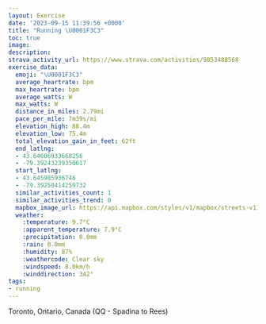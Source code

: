 ```yaml
---
layout: Exercise
date: '2023-09-15 11:39:56 +0000'
title: "Running \U0001F3C3"
toc: true
image:
description:
strava_activity_url: https://www.strava.com/activities/9853488568
exercise_data:
  emoji: "\U0001F3C3"
  average_heartrate: bpm
  max_heartrate: bpm
  average_watts: W
  max_watts: W
  distance_in_miles: 2.79mi
  pace_per_mile: 7m39s/mi
  elevation_high: 88.4m
  elevation_low: 75.4m
  total_elevation_gain_in_feet: 62ft
  end_latlng:
  - 43.64606933668256
  - -79.39243239350617
  start_latlng:
  - 43.645985936746
  - -79.39250414259732
  similar_activities_count: 1
  similar_activities_trend: 0
  mapbox_image_url: https://api.mapbox.com/styles/v1/mapbox/streets-v11/static/path-5+787af2-1.0(odkiGbtqcNnFiBz%40%5D~Bs%40hCs%40VKDIfA_%40~%40a%40%7C%40Y%60Ba%40F%40HZJ%40p%40%5D%60Bk%40xAw%40ZMVEFG%40EAOKa%40QeA%5D%7DCYoAIgA_%40%7BCEk%40%5BwBAs%40Ii%40A%5D%40OFMZYbAYvAUNKFUKoAEkAHtACTKHKBaATI%3FIEa%40y%40I%7D%40M%7B%40ISGGKAm%40NM%3FICMSKc%40YgB%5D%7DCIsA%5D_CKaBC%7D%40Ew%40e%40yDQcAUu%40Im%40WZELNv%40LzALv%40f%40fGPpANbBj%40nEh%40~F%5CbDDlAPjBt%40lEl%40rCRhBX%60BPlBZxBDp%40%3FNELEBo%40LQFWPe%40No%40Hs%40d%40g%40FKGOAc%40JcF~Ag%40JcA%5E%7BA%60%40gEzAi%40NsAf%40u%40Po%40X),pin-s-s+e5b22e(-79.3941,43.64376),pin-s-f+89ae00(-79.39416000000001,43.643879999999996)/auto/800x800?access_token=pk.eyJ1Ijoiam9zaGJlY2ttYW4iLCJhIjoiY205eWR2aDd1MWZ6djJrbXc4a3M0bWZleiJ9.XiG9OWkNcZk2QzjJbxLB4A
  weather:
    :temperature: 9.7°C
    :apparent_temperature: 7.9°C
    :precipitation: 0.0mm
    :rain: 0.0mm
    :humidity: 87%
    :weathercode: Clear sky
    :windspeed: 8.0km/h
    :winddirection: 342°
tags:
- running
---
```

Toronto, Ontario, Canada (QQ - Spadina to Rees)
